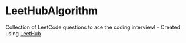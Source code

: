 # LeetHubAlgorithm
Collection of LeetCode questions to ace the coding interview! - Created using [LeetHub](https://github.com/QasimWani/LeetHub)

